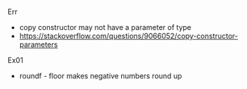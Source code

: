 Err
- copy constructor may not have a parameter of type
- https://stackoverflow.com/questions/9066052/copy-constructor-parameters


Ex01
- roundf - floor makes negative numbers round up